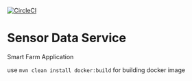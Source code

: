[![CircleCI](https://dl.circleci.com/status-badge/img/gh/SmartFarmProject/sensor-data-service/tree/main.svg?style=svg)](https://dl.circleci.com/status-badge/redirect/gh/SmartFarmProject/sensor-data-service/tree/main)
# Sensor Data Service

Smart Farm Application

use `mvn clean install docker:build` for building docker image
